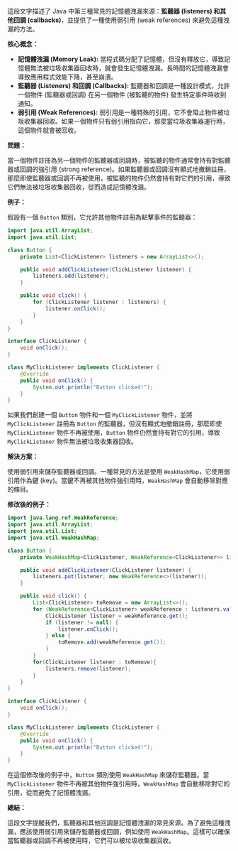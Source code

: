 這段文字描述了 Java 中第三種常見的記憶體洩漏來源：**監聽器 (listeners) 和其他回調 (callbacks)**，並提供了一種使用弱引用 (weak references) 來避免這種洩漏的方法。

**核心概念：**

* **記憶體洩漏 (Memory Leak):**  當程式碼分配了記憶體，但沒有釋放它，導致記憶體無法被垃圾收集器回收時，就會發生記憶體洩漏。長時間的記憶體洩漏會導致應用程式效能下降，甚至崩潰。
* **監聽器 (Listeners) 和回調 (Callbacks):**  監聽器和回調是一種設計模式，允許一個物件 (監聽器或回調) 在另一個物件 (被監聽的物件) 發生特定事件時收到通知。
* **弱引用 (Weak References):**  弱引用是一種特殊的引用，它不會阻止物件被垃圾收集器回收。如果一個物件只有弱引用指向它，那麼當垃圾收集器運行時，這個物件就會被回收。

**問題：**

當一個物件註冊為另一個物件的監聽器或回調時，被監聽的物件通常會持有對監聽器或回調的強引用 (strong reference)。如果監聽器或回調沒有顯式地撤銷註冊，那麼即使監聽器或回調不再被使用，被監聽的物件仍然會持有對它們的引用，導致它們無法被垃圾收集器回收，從而造成記憶體洩漏。

**例子：**

假設有一個 `Button` 類別，它允許其他物件註冊為點擊事件的監聽器：

```java
import java.util.ArrayList;
import java.util.List;

class Button {
    private List<ClickListener> listeners = new ArrayList<>();

    public void addClickListener(ClickListener listener) {
        listeners.add(listener);
    }

    public void click() {
        for (ClickListener listener : listeners) {
            listener.onClick();
        }
    }
}

interface ClickListener {
    void onClick();
}

class MyClickListener implements ClickListener {
    @Override
    public void onClick() {
        System.out.println("Button clicked!");
    }
}
```

如果我們創建一個 `Button` 物件和一個 `MyClickListener` 物件，並將 `MyClickListener` 註冊為 `Button` 的監聽器，但沒有顯式地撤銷註冊，那麼即使 `MyClickListener` 物件不再被使用，`Button` 物件仍然會持有對它的引用，導致 `MyClickListener` 物件無法被垃圾收集器回收。

**解決方案：**

使用弱引用來儲存監聽器或回調。一種常見的方法是使用 `WeakHashMap`，它使用弱引用作為鍵 (key)。當鍵不再被其他物件強引用時，`WeakHashMap` 會自動移除對應的條目。

**修改後的例子：**

```java
import java.lang.ref.WeakReference;
import java.util.ArrayList;
import java.util.List;
import java.util.WeakHashMap;

class Button {
    private WeakHashMap<ClickListener, WeakReference<ClickListener>> listeners = new WeakHashMap<>();

    public void addClickListener(ClickListener listener) {
        listeners.put(listener, new WeakReference<>(listener));
    }

    public void click() {
        List<ClickListener> toRemove = new ArrayList<>();
        for (WeakReference<ClickListener> weakReference : listeners.values()) {
            ClickListener listener = weakReference.get();
            if (listener != null) {
                listener.onClick();
            } else {
                toRemove.add(weakReference.get());
            }
        }
        for(ClickListener listener : toRemove){
            listeners.remove(listener);
        }
    }
}

interface ClickListener {
    void onClick();
}

class MyClickListener implements ClickListener {
    @Override
    public void onClick() {
        System.out.println("Button clicked!");
    }
}
```

在這個修改後的例子中，`Button` 類別使用 `WeakHashMap` 來儲存監聽器。當 `MyClickListener` 物件不再被其他物件強引用時，`WeakHashMap` 會自動移除對它的引用，從而避免了記憶體洩漏。

**總結：**

這段文字提醒我們，監聽器和其他回調是記憶體洩漏的常見來源。為了避免這種洩漏，應該使用弱引用來儲存監聽器或回調，例如使用 `WeakHashMap`。這樣可以確保當監聽器或回調不再被使用時，它們可以被垃圾收集器回收。
